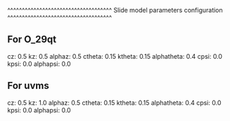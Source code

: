 ^^^^^^^^^^^^^^^^^^^^^^^^^^^^^^^^^^^^
Slide model parameters configuration
^^^^^^^^^^^^^^^^^^^^^^^^^^^^^^^^^^^^

For O_29qt
----------
cz: 0.5 kz: 0.5 alphaz: 0.5
ctheta: 0.15 ktheta: 0.15 alphatheta: 0.4
cpsi: 0.0 kpsi: 0.0 alphapsi: 0.0

For uvms
--------
cz: 0.5 kz: 1.0 alphaz: 0.5
ctheta: 0.15 ktheta: 0.15 alphatheta: 0.4
cpsi: 0.0 kpsi: 0.0 alphapsi: 0.0
